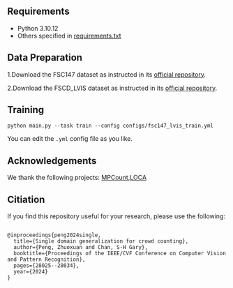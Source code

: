 
## Requirements
* Python 3.10.12
* Others specified in [requirements.txt](requirements.txt)

## Data Preparation
1.Download the FSC147 dataset as instructed in its [official repository](https://github.com/cvlab-stonybrook/LearningToCountEverything).

2.Download the FSCD_LVIS dataset as instructed in its [official repository](https://github.com/VinAIResearch/Counting-DETR).

## Training
```
python main.py --task train --config configs/fsc147_lvis_train.yml
```
You can edit the `.yml` config file as you like.

## Acknowledgements
We thank the following projects: [MPCount](https://github.com/Shimmer93/MPCount),[LOCA](https://github.com/djukicn/loca)

## Citiation
If you find this repository useful for your research, please use the following:

```

@inproceedings{peng2024single,
  title={Single domain generalization for crowd counting},
  author={Peng, Zhuoxuan and Chan, S-H Gary},
  booktitle={Proceedings of the IEEE/CVF Conference on Computer Vision and Pattern Recognition},
  pages={28025--28034},
  year={2024}
}
```
